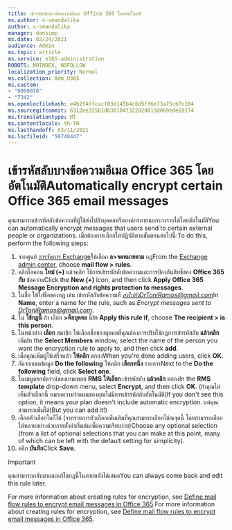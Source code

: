 ```yaml
---
title: เข้ารหัสลับบางข้อความอีเมล Office 365 โดยอัตโนมัติ
ms.author: v-smandalika
author: v-smandalika
manager: dansimp
ms.date: 02/24/2021
audience: Admin
ms.topic: article
ms.service: o365-administration
ROBOTS: NOINDEX, NOFOLLOW
localization_priority: Normal
ms.collection: Adm_O365
ms.custom:
- "9000078"
- "7342"
ms.openlocfilehash: e4b2f4ffcacf03e145b4c6d5ff6e73a75cb7c184
ms.sourcegitcommit: 6312ee31561db36104f32282d019d069ede69174
ms.translationtype: MT
ms.contentlocale: th-TH
ms.lasthandoff: 03/11/2021
ms.locfileid: "50749447"
---
```

# <a name="automatically-encrypt-certain-office-365-email-messages"></a><span data-ttu-id="dfcf8-102">เข้ารหัสลับบางข้อความอีเมล Office 365 โดยอัตโนมัติ</span><span class="sxs-lookup"><span data-stu-id="dfcf8-102">Automatically encrypt certain Office 365 email messages</span></span>

<span data-ttu-id="dfcf8-103">คุณสามารถเข้ารหัสลับข้อความที่ผู้ใช้ส่งไปยังบุคคลหรือองค์กรภายนอกบางรายได้โดยอัตโนมัติ</span><span class="sxs-lookup"><span data-stu-id="dfcf8-103">You can automatically encrypt messages that users send to certain external people or organizations.</span></span> <span data-ttu-id="dfcf8-104">เมื่อต้องการเลือกให้ปฏิบัติตามขั้นตอนต่อไปนี้:</span><span class="sxs-lookup"><span data-stu-id="dfcf8-104">To do this, perform the following steps:</span></span>

1. <span data-ttu-id="dfcf8-105">จากศูนย์ [การจัดการ Exchange](https://outlook.office365.com/ecp/)ให้เลือก **ล>จดหมายตาม** กฎ</span><span class="sxs-lookup"><span data-stu-id="dfcf8-105">From the [Exchange admin center](https://outlook.office365.com/ecp/), choose **mail flow > rules**.</span></span> 
2. <span data-ttu-id="dfcf8-106">คลิกไอคอน **ใหม่ (+)** แล้วคลิก ใช้การเข้ารหัสลับข้อความและการป้องกันสิทธิ์ของ **Office 365 กับ** ข้อความ</span><span class="sxs-lookup"><span data-stu-id="dfcf8-106">Click the **New (+)** icon, and then click **Apply Office 365 Message Encryption and rights protection to messages**.</span></span>
3. <span data-ttu-id="dfcf8-107">ในชื่อ ให้ใส่ชื่อของกฎ เช่น เข้ารหัสลับข้อความที่ *ส่งไปยังDrToniRamos@gmail.com*</span><span class="sxs-lookup"><span data-stu-id="dfcf8-107">In **Name**, enter a name for the rule, such as *Encrypt messages sent to DrToniRamos@gmail.com*.</span></span>
4. <span data-ttu-id="dfcf8-108">ใน **ใช้กฎนี้** ถ้า เลือก **>คือบุคคล** นี้</span><span class="sxs-lookup"><span data-stu-id="dfcf8-108">In **Apply this rule if**, choose **The recipient > is this person**.</span></span> 
5. <span data-ttu-id="dfcf8-109">ในหน้าต่าง **เลือก** สมาชิก ให้เลือกชื่อของบุคคลที่คุณต้องการปรับใช้กฎการเข้ารหัสลับ **แล้วคลิก** เพิ่ม</span><span class="sxs-lookup"><span data-stu-id="dfcf8-109">In the **Select Members** window, select the name of the person you want the encryption rule to apply to, and then click **add**.</span></span> 
6. <span data-ttu-id="dfcf8-110">เมื่อคุณเพิ่มผู้ใช้เสร็จแล้ว **ให้คลิก** ตกลง</span><span class="sxs-lookup"><span data-stu-id="dfcf8-110">When you're done adding users, click **OK**.</span></span>
7. <span data-ttu-id="dfcf8-111">ถัดจากเขตข้อมูล **Do the following** ให้คลิก **เลือกหนึ่ง** รายการ</span><span class="sxs-lookup"><span data-stu-id="dfcf8-111">Next to the **Do the following** field, click **Select one**.</span></span> 
8. <span data-ttu-id="dfcf8-112">ในเมนูดรอปดาวน์ของเทมเพลต **RMS** **ให้เลือก** เข้ารหัสลับ **แล้วคลิก** ตกลง</span><span class="sxs-lookup"><span data-stu-id="dfcf8-112">In the **RMS template** drop-down menu, select **Encrypt**, and then click **OK**.</span></span> <span data-ttu-id="dfcf8-113">(ถ้าคุณไม่เห็นตัวเลือกนี้ หมายความว่าแผนของคุณไม่มีการเข้ารหัสลับอัตโนมัติ</span><span class="sxs-lookup"><span data-stu-id="dfcf8-113">(If you don't see this option, it means your plan doesn't include automatic encryption.</span></span> <span data-ttu-id="dfcf8-114">แต่คุณสามารถเพิ่มได้)</span><span class="sxs-lookup"><span data-stu-id="dfcf8-114">But you can add it!)</span></span>
9. <span data-ttu-id="dfcf8-115">เลือกตัวเลือกใดก็ได้ (จากรายการตัวเลือกเพิ่มเติมที่คุณสามารถเลือกได้ณจุดนี้ โดยสามารถเลือกได้หลายอย่างด้วยการตั้งค่าเริ่มต้นเพื่อความเรียบง่าย)</span><span class="sxs-lookup"><span data-stu-id="dfcf8-115">Choose any optional selection (from a list of optional selections that you can make at this point, many of which can be left with the default setting for simplicity).</span></span>
10. <span data-ttu-id="dfcf8-116">คลิก **บันทึก**</span><span class="sxs-lookup"><span data-stu-id="dfcf8-116">Click **Save**.</span></span>

> [!IMPORTANT]
> <span data-ttu-id="dfcf8-117">คุณสามารถกลับมาและแก้ไขกฎนี้ในภายหลังได้เสมอ</span><span class="sxs-lookup"><span data-stu-id="dfcf8-117">You can always come back and edit this rule later.</span></span>

<span data-ttu-id="dfcf8-118">For more information about creating rules for encryption, see [Define mail flow rules to encrypt email messages in Office 365](https://docs.microsoft.com/microsoft-365/compliance/define-mail-flow-rules-to-encrypt-email).</span><span class="sxs-lookup"><span data-stu-id="dfcf8-118">For more information about creating rules for encryption, see [Define mail flow rules to encrypt email messages in Office 365](https://docs.microsoft.com/microsoft-365/compliance/define-mail-flow-rules-to-encrypt-email).</span></span>

